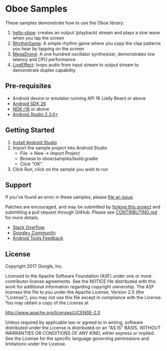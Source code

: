 Oboe Samples
==============
These samples demonstrate how to use the Oboe library:

1. [hello-oboe](hello-oboe): creates an output (playback) stream and plays a
sine wave when you tap the screen
1. [RhythmGame](RhythmGame): A simple rhythm game where you copy the clap patterns you hear by tapping on the screen
1. [MegaDrone](MegaDrone): A one hundred oscillator synthesizer, demonstrates low latency and CPU performance
1. [LiveEffect](LiveEffect): loops audio from input stream to output stream to demonstrate duplex capability

Pre-requisites
-------------
* Android device or emulator running API 16 (Jelly Bean) or above
* [Android SDK 26](https://developer.android.com/about/versions/oreo/android-8.0-migration.html#ptb)
* [NDK r16](https://developer.android.com/ndk/downloads/index.html) or above
* [Android Studio 2.3.0+](https://developer.android.com/studio/index.html)

Getting Started
---------------
1. [Install Android Studio](https://developer.android.com/studio/index.html)
1. Import the sample project into Android Studio
    - File -> New -> Import Project
    - Browse to oboe/samples/build.gradle
    - Click "OK"
1. Click Run, click on the sample you wish to run

Support
-------
If you've found an error in these samples, please [file an issue](https://github.com/googlesamples/android-audio-high-performance/issues/new).

Patches are encouraged, and may be submitted by [forking this project](https://github.com/googlesamples/android-audio-high-performance/fork) and
submitting a pull request through GitHub. Please see [CONTRIBUTING.md](../CONTRIBUTING.md) for more details.

- [Stack Overflow](http://stackoverflow.com/questions/tagged/android-ndk)
- [Google+ Community](https://plus.google.com/communities/105153134372062985968)
- [Android Tools Feedback](http://tools.android.com/feedback)


License
-------
Copyright 2017 Google, Inc.

Licensed to the Apache Software Foundation (ASF) under one or more contributor
license agreements.  See the NOTICE file distributed with this work for
additional information regarding copyright ownership.  The ASF licenses this
file to you under the Apache License, Version 2.0 (the "License"); you may not
use this file except in compliance with the License.  You may obtain a copy of
the License at

http://www.apache.org/licenses/LICENSE-2.0

Unless required by applicable law or agreed to in writing, software
distributed under the License is distributed on an "AS IS" BASIS, WITHOUT
WARRANTIES OR CONDITIONS OF ANY KIND, either express or implied.  See the
License for the specific language governing permissions and limitations under
the License.
